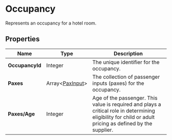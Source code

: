 # Occupancy

Represents an occupancy for a hotel room.

## Properties

| Name | Type | Description |
|------|------|-------------|
| **OccupancyId** | Integer | The unique identifier for the occupancy. |
| **Paxes** | Array&lt;[PaxInput](/docs/apis/for-sellers/connectors-pull-developers-api/API_Reference/paxinput)&gt; | The collection of passenger inputs (paxes) for the occupancy. |
| **Paxes/Age** | Integer | Age of the passenger. This value is required and plays a critical role in determining eligibility for child or adult pricing as defined by the supplier. |
